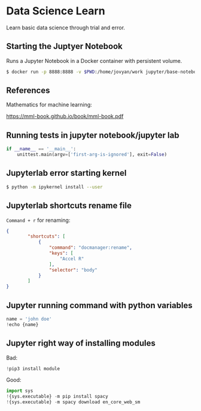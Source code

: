 # Data Science Learn

Learn basic data science through trial and error.

## Starting the Juptyer Notebook

Runs a Jupyter Notebook in a Docker container with persistent volume.

```bash
$ docker run -p 8888:8888 -v $PWD:/home/jovyan/work jupyter/base-notebook
```


## References

Mathematics for machine learning:

https://mml-book.github.io/book/mml-book.pdf


## Running tests in jupyter notebook/jupyter lab

```python
if __name__ == '__main__':
    unittest.main(argv=['first-arg-is-ignored'], exit=False)
```

## Jupyterlab error starting kernel

```bash
$ python -m ipykernel install --user
```


## Jupyterlab shortcuts rename file

`Command + r` for renaming:
```json
{
        "shortcuts": [
            {
                "command": "docmanager:rename",
                "keys": [
                    "Accel R"
                ],
                "selector": "body"
            }
        ]
}
```

## Jupyter running command with python variables

```py
name = 'john doe'
!echo {name}
```

## Jupyter right way of installing modules

Bad:
```python
!pip3 install module
```

Good:
```python
import sys
!{sys.executable} -m pip install spacy
!{sys.executable} -m spacy download en_core_web_sm
```
